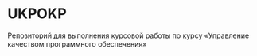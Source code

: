 # UKPOKP
Репозиторий для выполнения курсовой работы по курсу «Управление качеством программного обеспечения»
